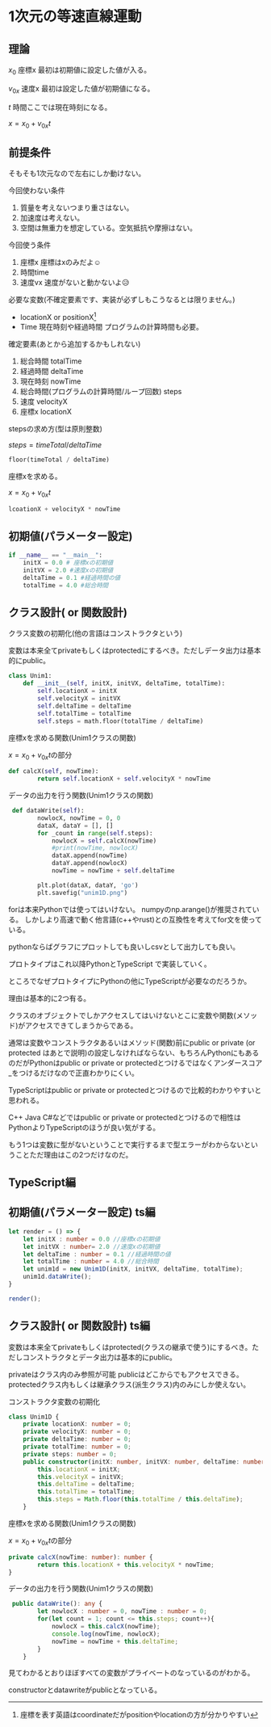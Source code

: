 # 1次元の等速直線運動

## 理論

$x_0$ 座標x 最初は初期値に設定した値が入る。

$v_{0x}$ 速度x 最初は設定した値が初期値になる。

$t$ 時間ここでは現在時刻になる。

$x = x_0 + v_{0x}t$

## 前提条件

そもそも1次元なので左右にしか動けない。

今回使わない条件

1. 質量を考えないつまり重さはない。
2. 加速度は考えない。
3. 空間は無重力を想定している。空気抵抗や摩擦はない。

今回使う条件

1. 座標x 座標はxのみだよ☺️
2. 時間time
3. 速度vx 速度がないと動かないよ😥

必要な変数(不確定要素です、実装が必ずしもこうなるとは限りません。)

* locationX or positionX[^1]
* Time 現在時刻や経過時間 プログラムの計算時間も必要。

確定要素(あとから追加するかもしれない)

1. 総合時間 totalTime
2. 経過時間 deltaTime
3. 現在時刻 nowTime
4. 総合時間(プログラムの計算時間/ループ回数) steps
5. 速度 velocityX
6. 座標x locationX

stepsの求め方(型は原則整数)

$steps = timeTotal / deltaTime$

```py
floor(timeTotal / deltaTime)
```

座標xを求める。

$x = x_0 + v_{0x}t$

```py
lcoationX + velocityX * nowTime
```

## 初期値(パラメーター設定)

```py
if __name__ == "__main__":
    initX = 0.0 # 座標xの初期値
    initVX = 2.0 #速度xの初期値
    deltaTime = 0.1 #経過時間の値
    totalTime = 4.0 #総合時間
```

## クラス設計( or 関数設計)

クラス変数の初期化(他の言語はコンストラクタという)

変数は本来全てprivateもしくはprotectedにするべき。ただしデータ出力は基本的にpublic。

```py
class Unim1:
    def __init__(self, initX, initVX, deltaTime, totalTime):
        self.locationX = initX
        self.velocityX = initVX
        self.deltaTime = deltaTime
        self.totalTime = totalTime
        self.steps = math.floor(totalTime / deltaTime)
```

座標xを求める関数(Unim1クラスの関数)

$x = x_0 + v_{0x}t$の部分

```py
def calcX(self, nowTime):
        return self.locationX + self.velocityX * nowTime
```

データの出力を行う関数(Unim1クラスの関数)

```py
 def dataWrite(self):
        nowlocX, nowTime = 0, 0
        dataX, dataY = [], []
        for _count in range(self.steps):
            nowlocX = self.calcX(nowTime)
            #print(nowTime, nowlocX)
            dataX.append(nowTime)
            dataY.append(nowlocX)
            nowTime = nowTime + self.deltaTime

        plt.plot(dataX, dataY, 'go')
        plt.savefig("unim1D.png")
```

forは本来Pythonでは使ってはいけない。
numpyのnp.arange()が推奨されている。
しかしより高速で動く他言語(c++やrust)との互換性を考えてfor文を使っている。

pythonならばグラフにプロットしても良いしcsvとして出力しても良い。

プロトタイプはこれ以降PythonとTypeScript
で実装していく。

ところでなぜプロトタイプにPythonの他にTypeScriptが必要なのだろうか。

理由は基本的に2つ有る。

クラスのオブジェクトでしかアクセスしてはいけないとこに変数や関数(メソッド)がアクセスできてしまうからである。

通常は変数やコンストラクタあるいはメソッド(関数)前にpublic or private (or protected はあとで説明)の設定しなければならない、もちろんPythonにもあるのだがPythonはpublic or private or protectedとつけるではなくアンダースコア_をつけるだけなので正直わかりにくい。

TypeScriptはpublic or private or protectedとつけるので比較的わかりやすいと思われる。

C++ Java C#などではpublic or private or protectedとつけるので相性はPythonよりTypeScriptのほうが良い気がする。

もう1つは変数に型がないということで実行するまで型エラーがわからないということただ理由はこの2つだけなのだ。

## TypeScript編

## 初期値(パラメーター設定) ts編

```typescript
let render = () => {
    let initX : number = 0.0 //座標xの初期値
    let initVX : number= 2.0 //速度xの初期値
    let deltaTime : number = 0.1 //経過時間の値
    let totalTime : number = 4.0 //総合時間
    let unim1d = new Unim1D(initX, initVX, deltaTime, totalTime);
    unim1d.dataWrite();
}

render();
```

## クラス設計( or 関数設計)  ts編

変数は本来全てprivateもしくはprotected(クラスの継承で使う)にするべき。ただしコンストラクタとデータ出力は基本的にpublic。

privateはクラス内のみ参照が可能
publicはどこからでもアクセスできる。
protectedクラス内もしくは継承クラス(派生クラス)内のみにしか使えない。

コンストラクタ変数の初期化

```typescript
class Unim1D {
    private locationX: number = 0;
    private velocityX: number = 0;
    private deltaTime: number = 0;
    private totalTime: number = 0;
    private steps: number = 0;
    public constructor(initX: number, initVX: number, deltaTime: number, totalTime: number) {
        this.locationX = initX;
        this.velocityX = initVX;
        this.deltaTime = deltaTime;
        this.totalTime = totalTime;
        this.steps = Math.floor(this.totalTime / this.deltaTime);
    }
```

座標xを求める関数(Unim1クラスの関数)

$x = x_0 + v_{0x}t$の部分

```typescript
private calcX(nowTime: number): number {
        return this.locationX + this.velocityX * nowTime;
}
```

データの出力を行う関数(Unim1クラスの関数)

```typescript
 public dataWrite(): any {
        let nowlocX : number = 0, nowTime : number = 0;
        for(let count = 1; count <= this.steps; count++){
            nowlocX = this.calcX(nowTime);
            console.log(nowTime, nowlocX);
            nowTime = nowTime + this.deltaTime;
        }
    }
```

見てわかるとおりほぼすべての変数がプライベートのなっているのがわかる。

constructorとdatawriteがpublicとなっている。

[^1]: 座標を表す英語はcoordinateだがpositionやlocationの方が分かりやすい
